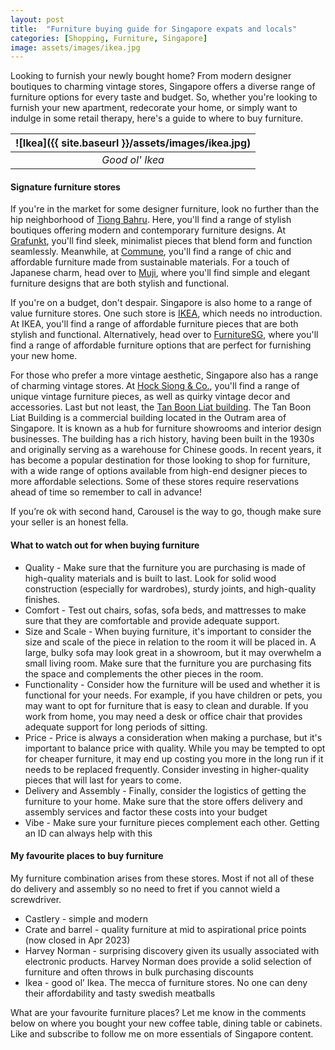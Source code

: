 ```yaml
---
layout: post
title:  "Furniture buying guide for Singapore expats and locals"
categories: [Shopping, Furniture, Singapore]
image: assets/images/ikea.jpg
---
```

Looking to furnish your newly bought home? From modern designer boutiques to charming vintage stores, Singapore offers a diverse range of furniture options for every taste and budget. So, whether you're looking to furnish your new apartment, redecorate your home, or simply want to indulge in some retail therapy, here's a guide to where to buy furniture.

| ![Ikea]({{ site.baseurl }}/assets/images/ikea.jpg)
|:--:| 
|  *Good ol' Ikea*  |

#### Signature furniture stores

If you're in the market for some designer furniture, look no further than the hip neighborhood of [Tiong Bahru](https://fromhktosg.github.io/neighbourhood/). Here, you'll find a range of stylish boutiques offering modern and contemporary furniture designs. At [Grafunkt](https://www.grafunkt.com/), you'll find sleek, minimalist pieces that blend form and function seamlessly. Meanwhile, at [Commune](https://www.thecommunelife.com/), you'll find a range of chic and affordable furniture made from sustainable materials. For a touch of Japanese charm, head over to [Muji](https://www.muji.com/sg/products/list/Furniture%20and%20Interior), where you'll find simple and elegant furniture designs that are both stylish and functional.

If you're on a budget, don't despair. Singapore is also home to a range of value furniture stores. One such store is [IKEA](https://www.ikea.com/sg/en/?gclid=EAIaIQobChMIt8SC-Ly__gIVVnV9Ch1SwAhGEAAYASAAEgLBdfD_BwE&gclsrc=aw.ds), which needs no introduction. At IKEA, you'll find a range of affordable furniture pieces that are both stylish and functional. Alternatively, head over to [FurnitureSG](https://www.furnituresg.com.sg/), where you'll find a range of affordable furniture options that are perfect for furnishing your new home.

For those who prefer a more vintage aesthetic, Singapore also has a range of charming vintage stores. At [Hock Siong & Co.](https://www.hocksiong.com.sg/), you'll find a range of unique vintage furniture pieces, as well as quirky vintage decor and accessories. Last but not least, the [Tan Boon Liat building](http://www.tanboonliat.com/). The Tan Boon Liat Building is a commercial building located in the Outram area of Singapore. It is known as a hub for furniture showrooms and interior design businesses. The building has a rich history, having been built in the 1930s and originally serving as a warehouse for Chinese goods. In recent years, it has become a popular destination for those looking to shop for furniture, with a wide range of options available from high-end designer pieces to more affordable selections. Some of these stores require reservations ahead of time so remember to call in advance!

If you’re ok with second hand, Carousel is the way to go, though make sure your seller is an honest fella.

#### What to watch out for when buying furniture

+ Quality - Make sure that the furniture you are purchasing is made of high-quality materials and is built to last. Look for solid wood construction (especially for wardrobes), sturdy joints, and high-quality finishes.
+ Comfort - Test out chairs, sofas, sofa beds, and mattresses to make sure that they are comfortable and provide adequate support.
+ Size and Scale - When buying furniture, it's important to consider the size and scale of the piece in relation to the room it will be placed in. A large, bulky sofa may look great in a showroom, but it may overwhelm a small living room. Make sure that the furniture you are purchasing fits the space and complements the other pieces in the room.
+ Functionality - Consider how the furniture will be used and whether it is functional for your needs. For example, if you have children or pets, you may want to opt for furniture that is easy to clean and durable. If you work from home, you may need a desk or office chair that provides adequate support for long periods of sitting.
+ Price - Price is always a consideration when making a purchase, but it's important to balance price with quality. While you may be tempted to opt for cheaper furniture, it may end up costing you more in the long run if it needs to be replaced frequently. Consider investing in higher-quality pieces that will last for years to come.
+ Delivery and Assembly - Finally, consider the logistics of getting the furniture to your home. Make sure that the store offers delivery and assembly services and factor these costs into your budget
+ Vibe - Make sure your furniture pieces complement each other. Getting an ID can always help with this

#### My favourite places to buy furniture

My furniture combination arises from these stores. Most if not all of these do delivery and assembly so no need to fret if you cannot wield a screwdriver.

+ Castlery - simple and modern 
+ Crate and barrel - quality furniture at mid to aspirational price points (now closed in Apr 2023)
+ Harvey Norman - surprising discovery given its usually associated with electronic products. Harvey Norman does provide a solid selection of furniture and often throws in bulk purchasing discounts
+ Ikea - good ol’ Ikea. The mecca of furniture stores. No one can deny their affordability and tasty swedish meatballs

What are your favourite furniture places? Let me know in the comments below on where you bought your new coffee table, dining table or cabinets. Like and subscribe to follow me on more essentials of Singapore content.